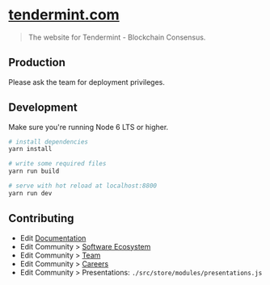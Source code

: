 # [tendermint.com](https://tendermint.com)

> The website for Tendermint - Blockchain Consensus.

## Production

Please ask the team for deployment privileges.

## Development

Make sure you're running Node 6 LTS or higher.

``` bash
# install dependencies
yarn install

# write some required files
yarn run build

# serve with hot reload at localhost:8800
yarn run dev
```

## Contributing

* Edit [Documentation](http://tendermint.readthedocs.io/en/master/)
* Edit Community > [Software Ecosystem](https://github.com/tendermint/aib-data/blob/master/json/careers.json)
* Edit Community > [Team](https://github.com/tendermint/aib-data/blob/master/json/people.json)
* Edit Community > [Careers](https://github.com/tendermint/aib-data/blob/master/json/careers.json)
* Edit Community > Presentations: `./src/store/modules/presentations.js`

